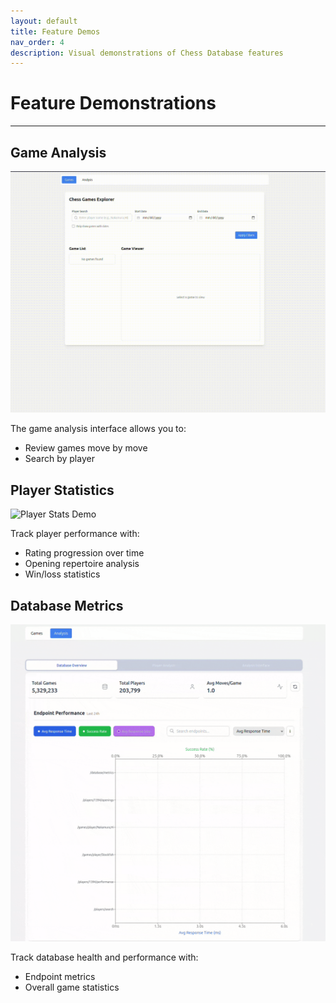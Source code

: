 ```yaml
---
layout: default
title: Feature Demos
nav_order: 4
description: Visual demonstrations of Chess Database features
---
```


# Feature Demonstrations

<!-- {: .fs-9 }
Visual guides showing key features of the Chess Database system in action.

{: .fs-6 .fw-300 }
This page contains animated demonstrations of the main features and workflows.

[Try It Now](https://chess-database.org){: .btn .btn-primary .fs-5 .mb-4 .mb-md-0 .mr-2 }
[View Source](https://github.com/nessaee/chess-database){: .btn .fs-5 .mb-4 .mb-md-0 } -->

---

## Game Analysis

![Game View Demo](assets/demos/game.gif)

The game analysis interface allows you to:
- Review games move by move
- Search by player 


## Player Statistics

![Player Stats Demo](assets/demos/player.gif)

Track player performance with:
- Rating progression over time
- Opening repertoire analysis
- Win/loss statistics


## Database Metrics

![Database Metrics Demo](assets/demos/metrics.gif)

Track database health and performance with:
- Endpoint metrics
- Overall game statistics